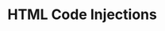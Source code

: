 # HTML Code Injections

## <script>
Use the `<script>` tag in the header to encapsulate or reference to the external JS file. 

### HTML Inline
```
<head> 
  <script> 
    function fingerScan(x) { 
      if (x == 1) { 
        $("#finger1").show(); 
      } 
    } 
  </script> 
</head> 
```

### External JavaScript File
```
<head> 
  <script src="resources/js/sop-controller.js"></script> 
  <script src="resources/js/donor-bus-logic.js"></script> 
</head>
```

### Dynamically
```
document.body.appendChild(Object.assign(document.createElement('script'), {
  type: 'text/javascript',
  src: 'https://cdnjs.cloudflare.com/ajax/libs/datejs/1.0/date.min.js',
  onload: () => this.onScriptLoaded()
}));
```
# Imports and Exports
Here’s a cheatsheet to show you the different ways of exporting and the corresponding way to import it. It really distills to 3 types: name, default, and list. Just make sure your export matches your import way and you will have no problem.
```
// Name Export | Name Import
export const name = 'value'
import { name } from '...'
```
```
// Default Export | Default Import
export default 'value'
import anyName from '...'
```
```
// Rename Export | NameImport
export { name as newName }
import { newName } from '...'
```
```
// Name + Default | Import All
export const name = 'value'
export default 'value'
import * as anyName from '...'
```
```
// Export List + Rename | Import List + Rename
export {
  name1,
  name2 as newName2
}
import {
  name1 as newName1,
  newName2
} from '...'
```


# Functions
## Dynamic Functions 
`this["function_name_as_a_string"](parameters);`

## Arrow Functions 
`const variable_name = (parameters) => { your_code_here };`

## Anonymous Functions 
`const variable_name = function(parameters) { your_code_here }`

## Spread Syntax
The spread `(...)` syntax allows an iterable, such as an array or string, to be expanded in places where zero or more arguments (for function calls) or elements (for array literals) are expected. In an object literal, the spread syntax enumerates the properties of an object and adds the key-value pairs to the object being created. ([Link](https://developer.mozilla.org/en-US/docs/Web/JavaScript/Reference/Operators/Spread_syntax))

## && Expression
`true && expression` always evaluates to `expression`, and `false && expression` always evaluates to false.

# Console
## Logging Hacks
https://www.sitepoint.com/beyond-console-log-level-up-your-debugging-skills/ 

# Comments
https://en.wikipedia.org/wiki/JSDoc

```
/**
 * Returns x raised to the n-th power.
 *
 * @param {number} x The number to raise.
 * @param {number} n The power, must be a natural number.
 * @return {number} x raised to the n-th power.
 */
function pow(x, n) {
  ...
}
```

# HTTP Requests
```
const baseURL = 'https://example.com/rest/api/2/search?';
const options = '&maxResults=20';
const username = 'api';
const token = '550e8400-e29b-41d4-a716-446655440000';

// Add basic authentication header data.
let headers = new Headers();
headers.set('Authorization', 'Basic ' + btoa(username + ":" + token));

// Fetch data from API.
async function getIssues() {
  let response = await fetch(baseURL + jql + options, {
  method: 'get',
  headers: headers
}); 

let data = await response.json();
console.log(data); 
```

# JSON
## Finding Keys
```
let JSON = { fname : "John", lname : "doe", age: 23 }
for (let key in JSON) console.log('key', key);
```

Output:
```
> "fname"
> "lname"
> "age"
```

# REGEX

## Instantiate
```
const re = /foo/;
const val = 'Hello';
let result = val.search(re);
```

## String Functions
```
const matches = 'aBC'.match(/[A-Z]/g);
// Output: Array [B, C]
```
```
const index = 'aBC'.search(/[A-Z]/);
// Output: 1
```
```
const next = 'aBC'.replace(/a/, 'A');
// Output: ABC
```
```
const result = /^dim/.test("dimValue");
// Output: true
``` 
